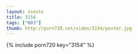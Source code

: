 ```yaml
--- 
layout: sieutv
title: 3154
tags: ["003"]
thumb: http://porn720.net/video/3154/poster.jpg
---
```

{% include porn720 key="3154" %} 
